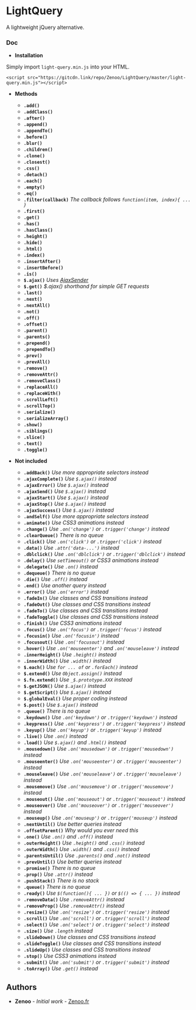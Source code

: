 # LightQuery

A lightweight jQuery alternative.

### Doc

* **Installation**

Simply import `light-query.min.js` into your HTML.
```
<script src="https://gitcdn.link/repo/Zenoo/LightQuery/master/light-query.min.js"></script>	
```

* **Methods**

  * **`.add()`**
  * **`.addClass()`**
  * **`.after()`**
  * **`.append()`**
  * **`.appendTo()`**
  * **`.before()`**
  * **`.blur()`**
  * **`.children()`**
  * **`.clone()`**
  * **`.closest()`**
  * **`.css()`**
  * **`.detach()`**
  * **`.each()`**
  * **`.empty()`**
  * **`.eq()`**
  * **`.filter(callback)`** *The callback follows `function(item, index){ ... }`*
  * **`.first()`**
  * **`.get()`**
  * **`.has()`**
  * **`.hasClass()`**
  * **`.height()`**
  * **`.hide()`**
  * **`.html()`**
  * **`.index()`**
  * **`.insertAfter()`**
  * **`.insertBefore()`**
  * **`.is()`**
  * **`$.ajax()`** *Uses [AjaxSender](https://github.com/Zenoo/ajax-sender)*
  * **`$.get()`** *$.ajax() shorthand for simple GET requests*
  * **`.last()`**
  * **`.next()`**
  * **`.nextAll()`**
  * **`.not()`**
  * **`.off()`**
  * **`.offset()`**
  * **`.parent()`**
  * **`.parents()`**
  * **`.prepend()`**
  * **`.prependTo()`**
  * **`.prev()`**
  * **`.prevAll()`**
  * **`.remove()`**
  * **`.removeAttr()`**
  * **`.removeClass()`**
  * **`.replaceAll()`**
  * **`.replaceWith()`**
  * **`.scrollLeft()`**
  * **`.scrollTop()`**
  * **`.serialize()`**
  * **`.serializeArray()`**
  * **`.show()`**
  * **`.siblings()`**
  * **`.slice()`**
  * **`.text()`**
  * **`.toggle()`**


* **Not included**

  * **`.addBack()`** *Use more appropriate selectors instead*
  * **`.ajaxComplete()`** *Use `$.ajax()` instead*
  * **`.ajaxError()`** *Use `$.ajax()` instead*
  * **`.ajaxSend()`** *Use `$.ajax()` instead*
  * **`.ajaxStart()`** *Use `$.ajax()` instead*
  * **`.ajaxStop()`** *Use `$.ajax()` instead*
  * **`.ajaxSuccess()`** *Use `$.ajax()` instead*
  * **`.andSelf()`** *Use more appropriate selectors instead*
  * **`.animate()`** *Use CSS3 animations instead*
  * **`.change()`** *Use `.on('change')` or `.trigger('change')` instead*
  * **`.clearQueue()`** *There is no queue*
  * **`.click()`** *Use `.on('click')` or `.trigger('click')` instead*
  * **`.data()`** *Use `.attr('data-...')` instead*
  * **`.dblclick()`** *Use `.on('dblclick')` or `.trigger('dblclick')` instead*
  * **`.delay()`** *Use `setTimeout()` or CSS3 animations instead*
  * **`.delegate()`** *Use `.on()` instead*
  * **`.dequeue()`** *There is no queue*
  * **`.die()`** *Use `.off()` instead*
  * **`.end()`** *Use another query instead*
  * **`.error()`** *Use `.on('error')` instead*
  * **`.fadeIn()`** *Use classes and CSS transitions instead*
  * **`.fadeOut()`** *Use classes and CSS transitions instead*
  * **`.fadeTo()`** *Use classes and CSS transitions instead*
  * **`.fadeToggle()`** *Use classes and CSS transitions instead*
  * **`.finish()`** *Use CSS3 animations instead*
  * **`.focus()`** *Use `.on('focus')` or `.trigger('focus')` instead*
  * **`.focusin()`** *Use `.on('focusin')` instead*
  * **`.focusout()`** *Use `.on('focusout')` instead*
  * **`.hover()`** *Use `.on('mouseenter')` and `.on('mouseleave')` instead*
  * **`.innerHeight()`** *Use `.height()` instead*
  * **`.innerWidth()`** *Use `.width()` instead*
  * **`$.each()`** *Use `for ... of` or `.forEach()` instead*
  * **`$.extend()`** *Use `Object.assign()` instead*
  * **`$.fn.extend()`** *Use `_$.prototype.XXX` instead*
  * **`$.getJSON()`** *Use `$.ajax()` instead*
  * **`$.getScript()`** *Use `$.ajax()` instead*
  * **`$.globalEval()`** *Use proper coding instead*
  * **`$.post()`** *Use `$.ajax()` instead*
  * **`.queue()`** *There is no queue*
  * **`.keydown()`** *Use `.on('keydown')` or `.trigger('keydown')` instead*
  * **`.keypress()`** *Use `.on('keypress')` or `.trigger('keypress')` instead*
  * **`.keyup()`** *Use `.on('keyup')` or `.trigger('keyup')` instead*
  * **`.live()`** *Use `.on()` instead*
  * **`.load()`** *Use `$.ajax()` and `.html()` instead*
  * **`.mousedown()`** *Use `.on('mousedown')` or `.trigger('mousedown')` instead*
  * **`.mouseenter()`** *Use `.on('mouseenter')` or `.trigger('mouseenter')` instead*
  * **`.mouseleave()`** *Use `.on('mouseleave')` or `.trigger('mouseleave')` instead*
  * **`.mousemove()`** *Use `.on('mousemove')` or `.trigger('mousemove')` instead*
  * **`.mouseout()`** *Use `.on('mouseout')` or `.trigger('mouseout')` instead*
  * **`.mouseover()`** *Use `.on('mouseover')` or `.trigger('mouseover')` instead*
  * **`.mouseup()`** *Use `.on('mouseup')` or `.trigger('mouseup')` instead*
  * **`.nextUntil()`** *Use better queries instead*
  * **`.offsetParent()`** *Why would you ever need this*
  * **`.one()`** *Use `.on()` and `.off()` instead*
  * **`.outerHeight()`** *Use `.height()` and `.css()` instead*
  * **`.outerWidth()`** *Use `.width()` and `.css()` instead*
  * **`.parentsUntil()`** *Use `.parents()` and `.not()` instead*
  * **`.prevUntil()`** *Use better queries instead*
  * **`.promise()`** *There is no queue*
  * **`.prop()`** *Use `.attr()` instead*
  * **`.pushStack()`** *There is no stack*
  * **`.queue()`** *There is no queue*
  * **`.ready()`** *Use `$(function(){ ... })` or `$(() => { ... })` instead*
  * **`.removeData()`** *Use `.removeAttr()` instead*
  * **`.removeProp()`** *Use `.removeAttr()` instead*
  * **`.resize()`** *Use `.on('resize')` or `.trigger('resize')` instead*
  * **`.scroll()`** *Use `.on('scroll')` or `.trigger('scroll')` instead*
  * **`.select()`** *Use `.on('select')` or `.trigger('select')` instead*
  * **`.size()`** *Use `.length` instead*
  * **`.slideDown()`** *Use classes and CSS transitions instead*
  * **`.slideToggle()`** *Use classes and CSS transitions instead*
  * **`.slideUp()`** *Use classes and CSS transitions instead*
  * **`.stop()`** *Use CSS3 animations instead*
  * **`.submit()`** *Use `.on('submit')` or `.trigger('submit')` instead*
  * **`.toArray()`** *Use `.get()` instead*

## Authors

* **Zenoo** - *Initial work* - [Zenoo.fr](https://zenoo.fr)